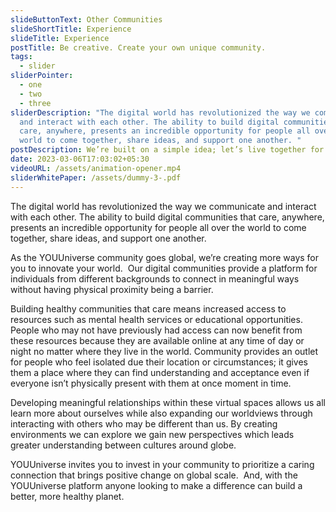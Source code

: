 ```yaml
---
slideButtonText: Other Communities
slideShortTitle: Experience
slideTitle: Experience
postTitle: Be creative. Create your own unique community.
tags:
  - slider
sliderPointer:
  - one
  - two
  - three
sliderDescription: "The digital world has revolutionized the way we communicate
  and interact with each other. The ability to build digital communities that
  care, anywhere, presents an incredible opportunity for people all over the
  world to come together, share ideas, and support one another. "
postDescription: We’re built on a simple idea; let’s live together for a better society.
date: 2023-03-06T17:03:02+05:30
videoURL: /assets/animation-opener.mp4
sliderWhitePaper: /assets/dummy-3-.pdf
---
```



The digital world has revolutionized the way we communicate and interact with each other. The ability to build digital communities that care, anywhere, presents an incredible opportunity for people all over the world to come together, share ideas, and support one another.

As the YOUUniverse community goes global, we’re creating more ways for you to innovate your world.  Our digital communities provide a platform for individuals from different backgrounds to connect in meaningful ways without having physical proximity being a barrier.

Building healthy communities that care means increased access to resources such as mental health services or educational opportunities. People who may not have previously had access can now benefit from these resources because they are available online at any time of day or night no matter where they live in the world. Community provides an outlet for people who feel isolated due their location or circumstances; it gives them a place where they can find understanding and acceptance even if everyone isn’t physically present with them at once moment in time.

Developing meaningful relationships within these virtual spaces allows us all learn more about ourselves while also expanding our worldviews through interacting with others who may be different than us. By creating environments we can explore we gain new perspectives which leads greater understanding between cultures around globe.  

YOUUniverse invites you to invest in your community to prioritize a caring connection that brings positive change on global scale.  And, with the YOUUniverse platform anyone looking to make a difference can build a better, more healthy planet.